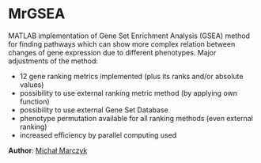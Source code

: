# MrGSEA

MATLAB implementation of Gene Set Enrichment Analysis (GSEA) method for finding pathways which can show more complex relation between changes of gene expression due to different phenotypes. 
Major adjustments of the method:
- 12 gene ranking metrics implemented (plus its ranks and/or absolute values)
- possibility to use external ranking metric method (by applying own function)
- possibility to use external Gene Set Database
- phenotype permutation available for all ranking methods (even external ranking)
- increased efficiency by parallel computing used

**Author**: [Michał Marczyk](http://zaed.aei.polsl.pl/index.php/pl/7-michal-marczyk)
